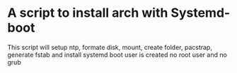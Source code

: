 # A script to install arch with Systemd-boot
This script will setup ntp, formate disk, mount, create folder, pacstrap, generate fstab and install systemd boot
user is created no root user and no grub
